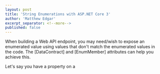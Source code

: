 ```yaml
---
layout: post
title: 'String Enumerations with ASP.NET Core 3'
author: 'Matthew Edgar'
excerpt_separator: <!--more-->
published: false
---
```

 
When building a Web API endpoint, you may need/wish to expose an enumerated value using
values that don't match the enumerated values in the code. The [DataContract] and
[EnumMember] attributes can help you achieve this.

<!--more-->

Let's say you have a property on a
